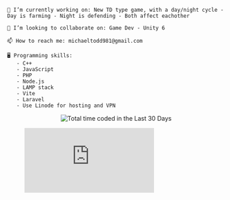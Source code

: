     🔭 I’m currently working on: New TD type game, with a day/night cycle - Day is farming - Night is defending - Both affect eachother

    👯 I’m looking to collaborate on: Game Dev - Unity 6

    📫 How to reach me: michaeltodd981@gmail.com
    
    🖥️ Programming skills:
       - C++
       - JavaScript
       - PHP
       - Node.js
       - LAMP stack
       - Vite
       - Laravel
       - Use Linode for hosting and VPN
       
<p align="center" width="400px">
  <img src="https://wakatime.com/share/@018d5746-4789-4e85-83ff-efc605552b99/50d18bd3-09b9-4a7d-8345-a2d029782fad.svg" alt="Total time coded in the Last 30 Days" />
</p>

<figure><embed src="https://wakatime.com/share/@018d5746-4789-4e85-83ff-efc605552b99/50d18bd3-09b9-4a7d-8345-a2d029782fad.svg"></embed></figure>



